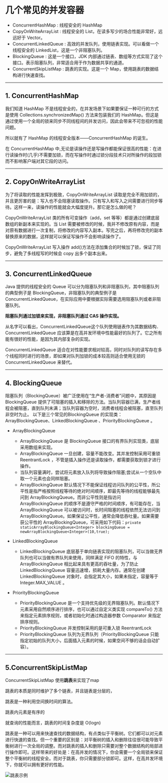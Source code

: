 # 几个常见的并发容器
- ConcurrentHashMap : 线程安全的 HashMap
- CopyOnWriteArrayList : 线程安全的 List，在读多写少的场合性能非常好，远远好于 Vector。
- ConcurrentLinkedQueue : 高效的并发队列，使用链表实现。可以看做一个线程安全的 LinkedList，这是一个非阻塞队列。
- BlockingQueue : 这是一个接口，JDK 内部通过链表、数组等方式实现了这个接口。表示阻塞队列，非常适合用于作为数据共享的通道。
- ConcurrentSkipListMap : 跳表的实现。这是一个 Map，使用跳表的数据结构进行快速查找。
---
## 1. ConcurrentHashMap
我们知道 HashMap 不是线程安全的，在并发场景下如果要保证一种可行的方式是使用 Collections.synchronizedMap() 方法来包装我们的 HashMap。但这是通过使用一个全局的锁来同步不同线程间的并发访问，因此会带来不可忽视的性能问题。

所以就有了 HashMap 的线程安全版本——ConcurrentHashMap 的诞生。

在 ConcurrentHashMap 中,无论是读操作还是写操作都能保证很高的性能：在进行读操作时(几乎)不需要加锁，而在写操作时通过锁分段技术只对所操作的段加锁而不影响客户端对其它段的访问。

---
## 2. CopyOnWriteArrayList
为了将读取的性能发挥到极致，CopyOnWriteArrayList 读取是完全不用加锁的，并且更厉害的是：写入也不会阻塞读取操作。只有写入和写入之间需要进行同步等待。这样一来，读操作的性能就会大幅度提升。那它是怎么做的呢？

CopyOnWriteArrayList 类的所有可变操作（add，set 等等）都是通过创建底层数组的新副本来实现的。当 List 需要被修改的时候，我并不修改原有内容，而是对原有数据进行一次复制，将修改的内容写入副本。写完之后，再将修改完的副本替换原来的数据，这样就可以保证写操作不会影响读操作了。

CopyOnWriteArrayList 写入操作 add()方法在添加集合的时候加了锁，保证了同步，避免了多线程写的时候会 copy 出多个副本出来。

---
## 3. ConcurrentLinkedQueue
Java 提供的线程安全的 Queue 可以分为阻塞队列和非阻塞队列，其中阻塞队列的典型例子是 BlockingQueue，非阻塞队列的典型例子是 ConcurrentLinkedQueue，在实际应用中要根据实际需要选用阻塞队列或者非阻塞队列。 

**阻塞队列通过加锁来实现，非阻塞队列通过 CAS 操作实现。**

从名字可以看出，ConcurrentLinkedQueue这个队列使用链表作为其数据结构．ConcurrentLinkedQueue 应该算是在高并发环境中性能最好的队列了。它之所有能有很好的性能，是因为其内部复杂的实现。

ConcurrentLinkedQueue 适合在对性能要求相对较高，同时对队列的读写存在多个线程同时进行的场景，即如果对队列加锁的成本较高则适合使用无锁的 ConcurrentLinkedQueue 来替代。

---
## 4. BlockingQueue
阻塞队列（BlockingQueue）被广泛使用在“生产者-消费者”问题中，其原因是 BlockingQueue 提供了可阻塞的插入和移除的方法。当队列容器已满，生产者线程会被阻塞，直到队列未满；当队列容器为空时，消费者线程会被阻塞，直至队列非空时为止。
以下是三个常见的BlockingQueue 的实现类：ArrayBlockingQueue、LinkedBlockingQueue 、PriorityBlockingQueue 。

- ArrayBlockingQueue
    
    - ArrayBlockingQueue 是 BlockingQueue 接口的有界队列实现类，底层采用数组来实现。
    - ArrayBlockingQueue 一旦创建，容量不能改变。其并发控制采用可重锁 ReentrantLock ，不管是插入操作还是读取操作，都需要获取到锁才进行操作。
    - 当队列容量满时，尝试将元素放入队列将导致操作阻塞;尝试从一个空队中取一个元素也会同样阻塞。
    - ArrayBlockingQueue 默认情况下不能保证线程访问队列的公平性，所公平性是指严格按照线程等待的绝对时间顺序，即最先等待的线程能够最先问到 ArrayBlockingQueue。而非公平性则是指访问ArrayBlockingQueue 的顺序不是遵守严格的时间顺序，有可能存在，当ArrayBlockingQueue 可以被访问时，长时间阻塞的线程依然无法访问到ArrayBlockingQueue。如果保证公平性，通常会降低吞吐量。如果需要获公平性的 ArrayBlockingQueue，可采用如下代码：`private staticArrayBlockingQueue<Integer> blockingQueue = newArrayBlockingQueue<Integer>(10,true);`
- LinkedBlockingQueue

    -  LinkedBlockingQueue 底层基于单向链表实现的阻塞队列，可以当做无界队列也可以当做有界队列来使用，同样满足 FIFO 的特性，与 ArrayBlockingQueue 相比起来具有更高的吞吐量，为了防止 LinkedBlockingQueue 容量迅速增，损耗大量内存。通常在创建 LinkedBlockingQueue 对象时，会指定其大小，如果未指定，容量等于 Integer.MAX_VALUE 。
- PriorityBlockingQueue

    - PriorityBlockingQueue 是一个支持优先级的无界阻塞队列。默认情况下元素采用自然顺序进行排序，也可以通过自定义类实现 compareTo() 方法来指定元素排序规则，或者初始化时通过构造器参数 Comparator 来指定排序规则。
    - PriorityBlockingQueue 并发控制采用的是可重入锁 ReentrantLock
    - PriorityBlockingQueue 队列为无界队列（PriorityBlockingQueue 只能指定初始的队列大小，后面插入元素的时候，如果空间不够的话会自动扩容）。

---
## 5.ConcurrentSkipListMap
ConcurrentSkipListMap 使用**跳表**来实现了map

跳表的本质是同时维护了多个链表，并且链表是分层的，

跳表是一种利用空间换时间的算法。

跳表内元素是有序的

就查询的性能而言，跳表的时间复杂度是 O(logn) 

跳表是一种可以用来快速查找的数据结构，有点类似于平衡树。它们都可以对元素进行快速的查找。但一个重要的区别是：对平衡树的插入和删除往往很可能导致平衡树进行一次全局的调整。而对跳表的插入和删除只需要对整个数据结构的局部进行操作即可。这样带来的好处是：在高并发的情况下，你会需要一个全局锁来保证整个平衡树的线程安全。而对于跳表，你只需要部分锁即可。这样，在高并发环境下，你就可以拥有更好的性能。

![跳表示例](https://camo.githubusercontent.com/f4b598e582ee28e9f64ddf6d8a534b4f0ffa1bd1efd3f3544c7e9e62ed972319/68747470733a2f2f6d792d626c6f672d746f2d7573652e6f73732d636e2d6265696a696e672e616c6979756e63732e636f6d2f31382d31322d392f33323030353733382e6a7067)